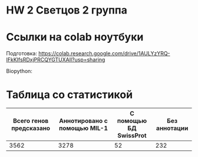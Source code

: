 # HW 2 Светцов 2 группа
# Ссылки на colab ноутбуки

Подготовка:  https://colab.research.google.com/drive/1AULYzYRQ-IFkKIfsRDxjPRCQYGTUXAIl?usp=sharing

Biopython: 
  
# Таблица со статистикой

Всего генов предсказано | Аннотировано с помощью MIL-1 | С помощью БД SwissProt | Без аннотации
-|-|-|-
3562 | 3278 | 52 | 232
